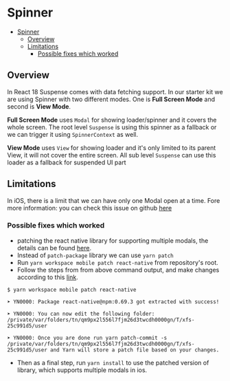 # Spinner

- [Spinner](#spinner)
  - [Overview](#overview)
  - [Limitations](#limitations)
    - [Possible fixes which worked](#possible-fixes-which-worked)

## Overview

In React 18 Suspense comes with data fetching support. In our starter kit we are using Spinner with two different modes. One is **Full Screen Mode** and second is **View Mode**.

**Full Screen Mode** uses `Modal` for showing loader/spinner and it covers the whole screen. The root level `Suspense` is using this spinner as a fallback or we can trigger it using `SpinnerContext` as well.

**View Mode** uses `View` for showing loader and it's only limited to its parent View, it will not cover the entire screen. All sub level `Suspense` can use this loader as a fallback for suspended UI part

## Limitations

In iOS, there is a limit that we can have only one Modal open at a time.
Fore more information: you can check this issue on github [here](https://github.com/react-native-modal/react-native-modal/issues/30)

### Possible fixes which worked

- patching the react native library for supporting multiple modals, the details can be found [here](https://github.com/react-native-modal/react-native-modal/issues/30#issuecomment-843104049).
- Instead of `patch-package` library we can use `yarn patch`
- Run `yarn workspace mobile patch react-native` from repository's root.
- Follow the steps from from above command output, and make changes according to this [link](https://github.com/facebook/react-native/pull/31498/files).

```
$ yarn workspace mobile patch react-native

➤ YN0000: Package react-native@npm:0.69.3 got extracted with success!

➤ YN0000: You can now edit the following folder: /private/var/folders/tn/qm9px2l556l7fjm26d3twcdh0000gn/T/xfs-25c991d5/user

➤ YN0000: Once you are done run yarn patch-commit -s /private/var/folders/tn/qm9px2l556l7fjm26d3twcdh0000gn/T/xfs-25c991d5/user and Yarn will store a patch file based on your changes.
```

- Then as a final step, run `yarn install` to use the patched version of library, which supports multiple modals in ios.
